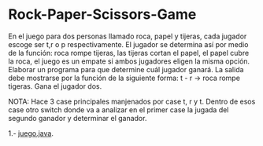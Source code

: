 # Rock-Paper-Scissors-Game
En el juego para dos personas llamado roca, papel y tijeras, cada jugador escoge
ser t,r o p respectivamente. El jugador se determina así por medio de la función:
roca rompe tijeras, las tijeras cortan el papel, el papel cubre la roca, el juego
es un empate si ambos jugadores eligen la misma opción. Elaborar un programa para
que determine cuál jugador ganará. La salida debe mostrarse por la función de 
la siguiente forma:
t - r -> roca rompe tigeras. Gana el jugador dos.

NOTA:
Hace 3 case principales manjenados por case t, r y t. Dentro de esos case otro
switch donde va a analizar en el primer case la jugada del segundo ganador y
determinar el ganador.

1.- [juego.java](juego.java).
